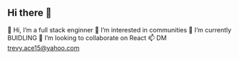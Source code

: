 ## Hi there 👋

👋 Hi, I’m a full stack enginner
👀 I’m interested in communities
🌱 I’m currently BUIDLING
💞️ I’m looking to collaborate on React
📫 DM trevy.ace15@yahoo.com
